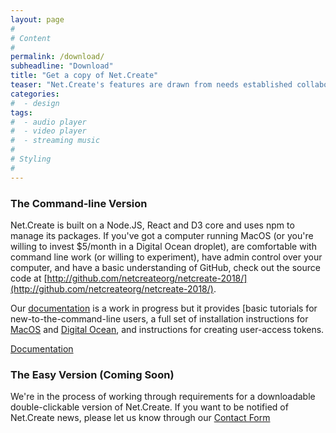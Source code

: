 ```yaml
---
layout: page
#
# Content
#
permalink: /download/
subheadline: "Download"
title: "Get a copy of Net.Create"
teaser: "Net.Create's features are drawn from needs established collaboratively by a team of digital-humanities practitioners, educational researchers, network-analysis specialists and agile software developers"
categories:
#  - design
tags:
#  - audio player
#  - video player
#  - streaming music
#
# Styling
#
---
```


### The Command-line Version

Net.Create is built on a Node.JS, React and D3 core and uses npm to manage its packages. If you've got a computer running MacOS (or you're willing to invest $5/month in a Digital Ocean droplet), are comfortable with command line work (or willing to experiment), have admin control over your computer, and have a basic understanding of GitHub, check out the source code at [http://github.com/netcreateorg/netcreate-2018/](http://github.com/netcreateorg/netcreate-2018/).

Our [documentation](/documentation) is a work in progress but it provides [basic tutorials for new-to-the-command-line users, a full set of installation instructions for [MacOS](http://netcreate.org/documentation/#if-your-personal-computer-is-a-mac) and [Digital Ocean](http://netcreate.org/documentation/#if-your-personal-computer-is-a-windowslinux-machine), and instructions for creating user-access tokens.

<p><a class="button tiny radius" href="/documentation/">Documentation</a></p>

### The Easy Version (Coming Soon)
We're in the process of working through requirements for a downloadable double-clickable version of Net.Create. If you want to be notified of Net.Create news, please let us know through our [Contact Form](/contact/)

